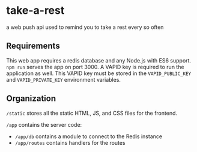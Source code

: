 # take-a-rest
a web push api used to remind you to take a rest every so often

## Requirements
This web app requires a redis database and any Node.js with ES6 support. `npm run` serves the app on port 3000. A VAPID key is required to run the application as well. This VAPID key must be stored in the `VAPID_PUBLIC_KEY` and `VAPID_PRIVATE_KEY` environment variables.

## Organization
`/static` stores all the static HTML, JS, and CSS files for the frontend.

`/app` contains the server code:
* `/app/db` contains a module to connect to the Redis instance
* `/app/routes` contains handlers for the routes
